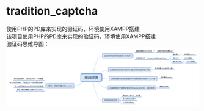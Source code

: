 # tradition_captcha
使用PHP的PD库来实现的验证码，环境使用XAMPP搭建<br/>
该项目使用PHP的PD库来实现的验证码，环境使用XAMPP搭建<br/>
验证码思维导图：
<img src='https://github.com/S-Salara/tradition_captcha/blob/master/images/%E9%AA%8C%E8%AF%81%E7%A0%81%E6%9C%BA%E5%88%B6.png'>
